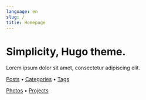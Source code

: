 ```yaml
---
language: en
slug: /
title: Homepage
---
```


# Simplicity, Hugo theme.

Lorem ipsum dolor sit amet, consectetur adipiscing elit.

[Posts](/posts/) &bull; [Categories](/categories/) &bull; [Tags](/tags/)

[Photos](/photos/) &bull; [Projects](/projects/)
